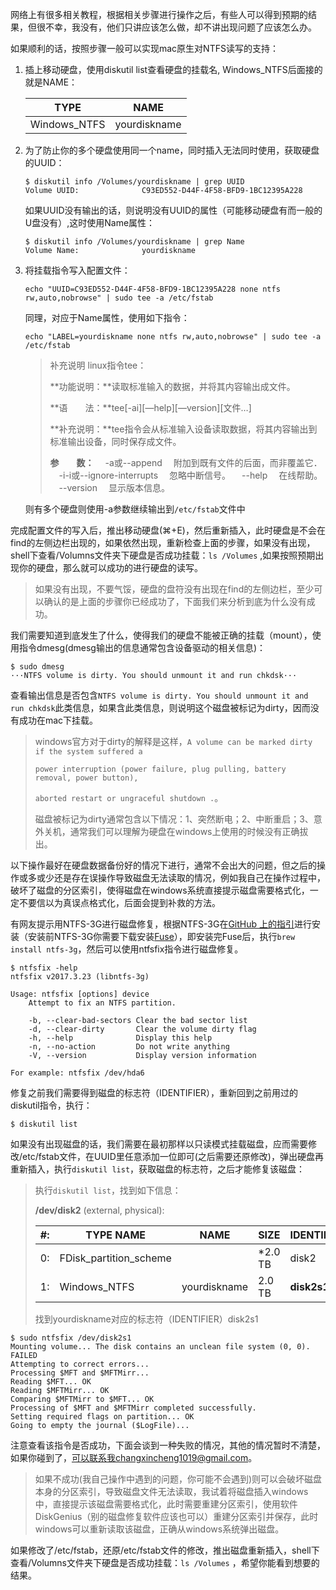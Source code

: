 网络上有很多相关教程，根据相关步骤进行操作之后，有些人可以得到预期的结果，但很不幸，我没有，他们只讲应该怎么做，却不讲出现问题了应该怎么办。

如果顺利的话，按照步骤一般可以实现mac原生对NTFS读写的支持：

1. 插上移动硬盘，使用diskutil list查看硬盘的挂载名, Windows_NTFS后面接的就是NAME：

   | TYPE         | NAME         |
   | ------------ | ------------ |
   | Windows_NTFS | yourdiskname |

2. 为了防止你的多个硬盘使用同一个name，同时插入无法同时使用，获取硬盘的UUID：

   ```
   $ diskutil info /Volumes/yourdiskname | grep UUID
   Volume UUID:              C93ED552-D44F-4F58-BFD9-1BC12395A228
   ```
   如果UUID没有输出的话，则说明没有UUID的属性（可能移动硬盘有而一般的U盘没有）,这时使用Name属性：

   ```shell
   $ diskutil info /Volumes/yourdiskname | grep Name
   Volume Name:              yourdiskname
   ```

3. 将挂载指令写入配置文件：

   ```
   echo "UUID=C93ED552-D44F-4F58-BFD9-1BC12395A228 none ntfs rw,auto,nobrowse" | sudo tee -a /etc/fstab
   ```
   同理，对应于Name属性，使用如下指令：

   ```
   echo "LABEL=yourdiskname none ntfs rw,auto,nobrowse" | sudo tee -a /etc/fstab
   ```

   >补充说明 linux指令tee：
   >
   >**功能说明：**读取标准输入的数据，并将其内容输出成文件。
   >
   >**语　　法：**tee\[-ai\]\[—help\]\[—version\]\[文件…\]
   >
   >**补充说明：**tee指令会从标准输入设备读取数据，将其内容输出到标准输出设备，同时保存成文件。
   >
   >**参　　数：**
   >　-a或--append 　附加到既有文件的后面，而非覆盖它． 
   >　-i-i或--ignore-interrupts 　忽略中断信号。 
   >　--help 　在线帮助。 
   >　--version 　显示版本信息。


   则有多个硬盘则使用-a参数继续输出到`/etc/fstab`文件中

完成配置文件的写入后，推出移动硬盘(⌘+E)，然后重新插入，此时硬盘是不会在find的左侧边栏出现的，如果依然出现，重新检查上面的步骤，如果没有出现，shell下查看/Volumns文件夹下硬盘是否成功挂载：`ls /Volumes` ,如果按照预期出现你的硬盘，那么就可以成功的进行硬盘的读写。

> 如果没有出现，不要气馁，硬盘的盘符没有出现在find的左侧边栏，至少可以确认的是上面的步骤你已经成功了，下面我们来分析到底为什么没有成功。

我们需要知道到底发生了什么，使得我们的硬盘不能被正确的挂载（mount），使用指令dmesg(dmesg输出的信息通常包含设备驱动的相关信息)：

```shell
$ sudo dmesg
···NTFS volume is dirty. You should unmount it and run chkdsk···
```

查看输出信息是否包含`NTFS volume is dirty. You should unmount it and run chkdsk`此类信息，如果含此类信息，则说明这个磁盘被标记为dirty，因而没有成功在mac下挂载。

> windows官方对于dirty的解释是这样，`A volume can be marked dirty if the system suffered a`
>
> ` power interruption (power failure, plug pulling, battery removal, power button), ` 
>
> `aborted restart or ungraceful shutdown .`。
>
> 磁盘被标记为dirty通常包含以下情况：1、突然断电；2、中断重启；3、意外关机，通常我们可以理解为硬盘在windows上使用的时候没有正确拔出。

以下操作最好在硬盘数据备份好的情况下进行，通常不会出大的问题，但之后的操作或多或少还是存在误操作导致磁盘无法读取的情况，例如我自己在操作过程中，破坏了磁盘的分区索引，使得磁盘在windows系统直接提示磁盘需要格式化，一定不要信以为真误点格式化，后面会提到补救的方法。

有网友提示用NTFS-3G进行磁盘修复，根据NTFS-3G在[GitHub 上的指引](https://github.com/osxfuse/osxfuse/wiki/NTFS-3G)进行安装（安装前NTFS-3G你需要下载安装[Fuse](https://github.com/osxfuse/osxfuse/releases)），即安装完Fuse后，执行`brew install ntfs-3g`，然后可以使用ntfsfix指令进行磁盘修复。

```shell
$ ntfsfix -help
ntfsfix v2017.3.23 (libntfs-3g)

Usage: ntfsfix [options] device
    Attempt to fix an NTFS partition.

    -b, --clear-bad-sectors Clear the bad sector list
    -d, --clear-dirty       Clear the volume dirty flag
    -h, --help              Display this help
    -n, --no-action         Do not write anything
    -V, --version           Display version information

For example: ntfsfix /dev/hda6
```

修复之前我们需要得到磁盘的标志符（IDENTIFIER），重新回到之前用过的diskutil指令，执行：

```shell
$ diskutil list
```

如果没有出现磁盘的话，我们需要在最初那样以只读模式挂载磁盘，应而需要修改/etc/fstab文件，在UUID里任意添加一位即可(之后需要还原修改)，弹出硬盘再重新插入，执行`diskutil list`，获取磁盘的标志符，之后才能修复该磁盘：

> 执行`diskutil list`，找到如下信息：
>
> **/dev/disk2** (external, physical):
>
> | #:   | TYPE NAME              | NAME         | SIZE    | IDENTIFIER  |
> | ---- | ---------------------- | ------------ | ------- | ----------- |
> | 0:   | FDisk_partition_scheme |              | *2.0 TB | disk2       |
> | 1:   | Windows_NTFS           | yourdiskname | 2.0 TB  | **disk2s1** |
> 找到yourdiskname对应的标志符（IDENTIFIER）disk2s1

```shell
$ sudo ntfsfix /dev/disk2s1
Mounting volume... The disk contains an unclean file system (0, 0).
FAILED
Attempting to correct errors... 
Processing $MFT and $MFTMirr...
Reading $MFT... OK
Reading $MFTMirr... OK
Comparing $MFTMirr to $MFT... OK
Processing of $MFT and $MFTMirr completed successfully.
Setting required flags on partition... OK
Going to empty the journal ($LogFile)... 
```

注意查看该指令是否成功，下面会谈到一种失败的情况，其他的情况暂时不清楚，如果你碰到了，可以联系我changxincheng1019@gmail.com。

> 如果不成功(我自己操作中遇到的问题，你可能不会遇到)则可以会破坏磁盘本身的分区索引，导致磁盘文件无法读取，我试着将磁盘插入windows中，直接提示该磁盘需要格式化，此时需要重建分区索引，使用软件DiskGenius（别的磁盘修复软件应该也可以）重建分区索引并保存，此时windows可以重新读取该磁盘，正确从windows系统弹出磁盘。

如果修改了/etc/fstab，还原/etc/fstab文件的修改，推出磁盘重新插入，shell下查看/Volumns文件夹下硬盘是否成功挂载：`ls /Volumes` ，希望你能看到想要的结果。



